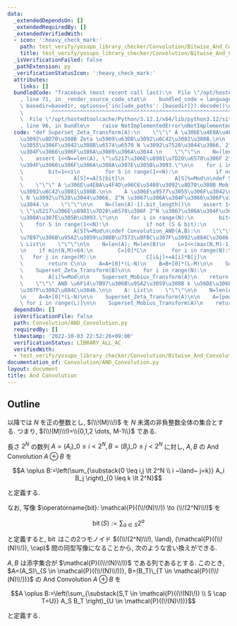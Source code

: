```yaml
---
data:
  _extendedDependsOn: []
  _extendedRequiredBy: []
  _extendedVerifiedWith:
  - icon: ':heavy_check_mark:'
    path: test_verify/yosupo_library_checker/Convolution/Bitwise_And_Convolution.test.py
    title: test_verify/yosupo_library_checker/Convolution/Bitwise_And_Convolution.test.py
  _isVerificationFailed: false
  _pathExtension: py
  _verificationStatusIcon: ':heavy_check_mark:'
  attributes:
    links: []
  bundledCode: "Traceback (most recent call last):\n  File \"/opt/hostedtoolcache/Python/3.12.1/x64/lib/python3.12/site-packages/onlinejudge_verify/documentation/build.py\"\
    , line 71, in _render_source_code_stat\n    bundled_code = language.bundle(stat.path,\
    \ basedir=basedir, options={'include_paths': [basedir]}).decode()\n          \
    \         ^^^^^^^^^^^^^^^^^^^^^^^^^^^^^^^^^^^^^^^^^^^^^^^^^^^^^^^^^^^^^^^^^^^^^^^^^^^^^^^^^\n\
    \  File \"/opt/hostedtoolcache/Python/3.12.1/x64/lib/python3.12/site-packages/onlinejudge_verify/languages/python.py\"\
    , line 96, in bundle\n    raise NotImplementedError\nNotImplementedError\n"
  code: "def Superset_Zeta_Transform(A):\n    \"\"\" A \u306E\u4E0A\u4F4D\u96C6\u5408\
    \u3092\u8D70\u308B Zeta \u5909\u63DB\u3092\u6C42\u3081\u308B.\n\n    A \u306E\u9577\
    \u3055\u306F\u3042\u308B\u6574\u6570 N \u3092\u7528\u3044\u3066, 2^N \u3067\u306A\
    \u304F\u3066\u306F\u306A\u3089\u306A\u3044.\n    \"\"\"\n    N=(len(A)-1).bit_length()\n\
    \    assert 1<<N==len(A), \"\u5217\u306E\u8981\u7D20\u6570\u306F 2^N \u3067\u306A\
    \u304F\u3066\u306F\u306A\u308A\u307E\u305B\u3093.\"\n\n    for i in range(N):\n\
    \        bit=1<<i\n        for S in range(1<<N):\n            if not(S & bit):\n\
    \                A[S]+=A[S|bit]\n                A[S]%=Mod\n\ndef Superset_Mobius_Transform(A):\n\
    \    \"\"\" A \u306E\u4E0A\u4F4D\u96C6\u5408\u3092\u8D70\u308B Mobius \u5909\u63DB\
    \u3092\u6C42\u3081\u308B.\n\n    A \u306E\u9577\u3055\u306F\u3042\u308B\u6574\u6570\
    \ N \u3092\u7528\u3044\u3066, 2^N \u3067\u306A\u304F\u3066\u306F\u306A\u3089\u306A\
    \u3044.\n    \"\"\"\n\n    N=(len(A)-1).bit_length()\n    assert 1<<N==len(A),\
    \ \"\u5217\u306E\u8981\u7D20\u6570\u306F 2^N \u3067\u306A\u304F\u3066\u306F\u306A\
    \u308A\u307E\u305B\u3093.\"\n\n    for i in range(N):\n        bit=1<<i\n    \
    \    for S in range(1<<N):\n            if not (S & bit):\n                A[S]-=A[S|bit]\n\
    \                A[S]%=Mod\n\ndef Convolution_AND(A,B):\n    \"\"\" AND \u6F14\
    \u7B97\u306B\u95A2\u3059\u308B\u7573\u8FBC\u307F\u3092\u884C\u3046.\n\n    A,B:\
    \ List\n    \"\"\"\n\n    N=len(A); M=len(B)\n    L=1<<(max(N,M)-1).bit_length()\n\
    \n    if min(N,M)<64:\n        C=[0]*L\n        for i in range(N):\n         \
    \   for j in range(M):\n                C[i&j]+=A[i]*B[j]\n                C[i&j]%=Mod\n\
    \        return C\n\n    A=A+[0]*(L-N)\n    B=B+[0]*(L-M)\n\n    Superset_Zeta_Transform(A)\n\
    \    Superset_Zeta_Transform(B)\n\n    for i in range(N):\n        A[i]*=B[i]\n\
    \        A[i]%=Mod\n\n    Superset_Mobius_Transform(A)\n    return A\n\ndef Convolution_Power_AND(A,k):\n\
    \    \"\"\" AND \u6F14\u7B97\u306B\u95A2\u3059\u308B k \u56DE\u306E\u7573\u8FBC\
    \u307F\u3092\u884C\u3046.\n\n    A: List\n    \"\"\"\n\n    N=len(A)\n    L=1<<(N-1).bit_length()\n\
    \n    A=A+[0]*(L-N)\n\n    Superset_Zeta_Transform(A)\n\n    A=[pow(A[i],k,Mod)\
    \ for i in range(L)]\n\n    Superset_Mobius_Transform(A)\n    return A\n\nMod=998244353"
  dependsOn: []
  isVerificationFile: false
  path: Convolution/AND_Convolution.py
  requiredBy: []
  timestamp: '2022-10-03 22:52:26+09:00'
  verificationStatus: LIBRARY_ALL_AC
  verifiedWith:
  - test_verify/yosupo_library_checker/Convolution/Bitwise_And_Convolution.test.py
documentation_of: Convolution/AND_Convolution.py
layout: document
title: And Convolution
---
```


## Outline

以降では $N$ を正の整数とし, $(\\!(M)\\!)$ を $N$ 未満の非負整数全体の集合とする. つまり, $(\\!(M)\\!)=\\{0,1,2 \dots, M-1\\}$
である.

長さ $2^N$ の数列 $A=(A_i)\_{0 \leq i \lt 2^N}, B=(B_j)\_{0 \leq j \lt 2^N}$ に対し, $A,B$ の And Convolution $A \oplus B$ を

$$A \oplus B:=\left(\sum_{\substack{0 \leq i,j \lt 2^N \\ i ~\land~ j=k}} A_i B_j \right)_{0 \leq k \lt 2^N}$$

と定義する.

なお, 写像 $\operatorname{bit}: \mathcal{P}((\\!(N)\\!)) \to (\\!(2^N)\\!)$ を

$$\operatorname{bit}(S):=\sum_{a \in S} 2^a$$

と定義すると, $\operatorname{bit}$ はこの2つモノイド $((\\!(2^N)\\!), \land), (\mathcal{P}((\\!(N)\\!)), \cap)$ 間の同型写像になることから, 次のような言い換えができる.

$A,B$ は添字集合が $\mathcal{P}((\\!(N)\\!))$ である列であるとする.
このとき, $A=(A_S)\_{S \in \mathcal{P}((\\!(N)\\!))}, B=(B_T)\_{T \in \mathcal{P}((\\!(N)\\!))}$ の And Convolution $A \oplus B$ を

$$A \oplus B:=\left(\sum_{\substack{S,T \in \mathcal{P}((\!(N)\!)) \\ S \cap T=U}} A_S B_T \right)_{U \in \mathcal{P}((\!(N)\!))}$$

と定義する.
